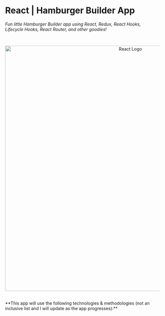 # React | Hamburger Builder App
*Fun little Hamburger Builder app using React, Redux, React Hooks, Lifecycle Hooks, React Router, and other goodies!*

</br>
<p align="center">
  <img src="https://reactjs.org/logo-og.png" alt="React Logo" width="800">
</p>
</br>
**This app will use the following technologies & methodologies (not an inclusive list and I will update as the app progresses):**
